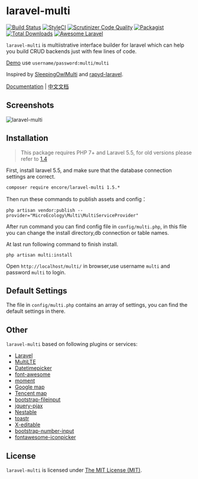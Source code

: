 laravel-multi
=====

[![Build Status](https://travis-ci.org/z-song/laravel-multi.svg?branch=master)](https://travis-ci.org/z-song/laravel-multi)
[![StyleCI](https://styleci.io/repos/48796179/shield)](https://styleci.io/repos/48796179)
[![Scrutinizer Code Quality](https://scrutinizer-ci.com/g/z-song/laravel-multi/badges/quality-score.png?b=master)](https://scrutinizer-ci.com/g/z-song/laravel-multi/?branch=master)
[![Packagist](https://img.shields.io/packagist/l/encore/laravel-multi.svg?maxAge=2592000)](https://packagist.org/packages/encore/laravel-multi)
[![Total Downloads](https://img.shields.io/packagist/dt/encore/laravel-multi.svg?style=flat-square)](https://packagist.org/packages/encore/laravel-multi)
[![Awesome Laravel](https://img.shields.io/badge/Awesome-Laravel-brightgreen.svg)](https://github.com/z-song/laravel-multi)

`laravel-multi` is multiistrative interface builder for laravel which can help you build CRUD backends just with few lines of code.

[Demo](http://laravel-multi.org/demo) use `username/password:multi/multi`

Inspired by [SleepingOwlMulti](https://github.com/sleeping-owl/multi) and [rapyd-laravel](https://github.com/zofe/rapyd-laravel).

[Documentation](http://laravel-multi.org/docs) | [中文文档](http://laravel-multi.org/docs/#/zh/)

Screenshots
------------

![laravel-multi](https://cloud.githubusercontent.com/assets/1479100/19625297/3b3deb64-9947-11e6-807c-cffa999004be.jpg)

Installation
------------

> This package requires PHP 7+ and Laravel 5.5, for old versions please refer to [1.4](http://laravel-multi.org/docs/v1.4/#/) 

First, install laravel 5.5, and make sure that the database connection settings are correct.

```
composer require encore/laravel-multi 1.5.*
```

Then run these commands to publish assets and config：

```
php artisan vendor:publish --provider="MicroEcology\Multi\MultiServiceProvider"
```
After run command you can find config file in `config/multi.php`, in this file you can change the install directory,db connection or table names.

At last run following command to finish install. 
```
php artisan multi:install
```

Open `http://localhost/multi/` in browser,use username `multi` and password `multi` to login.

Default Settings
------------
The file in `config/multi.php` contains an array of settings, you can find the default settings in there.


Other
------------
`laravel-multi` based on following plugins or services:

+ [Laravel](https://laravel.com/)
+ [MultiLTE](https://almsaeedstudio.com/)
+ [Datetimepicker](http://eonasdan.github.io/bootstrap-datetimepicker/)
+ [font-awesome](http://fontawesome.io)
+ [moment](http://momentjs.com/)
+ [Google map](https://www.google.com/maps)
+ [Tencent map](http://lbs.qq.com/)
+ [bootstrap-fileinput](https://github.com/kartik-v/bootstrap-fileinput)
+ [jquery-pjax](https://github.com/defunkt/jquery-pjax)
+ [Nestable](http://dbushell.github.io/Nestable/)
+ [toastr](http://codeseven.github.io/toastr/)
+ [X-editable](http://github.com/vitalets/x-editable)
+ [bootstrap-number-input](https://github.com/wpic/bootstrap-number-input)
+ [fontawesome-iconpicker](https://github.com/itsjavi/fontawesome-iconpicker)

License
------------
`laravel-multi` is licensed under [The MIT License (MIT)](LICENSE).
